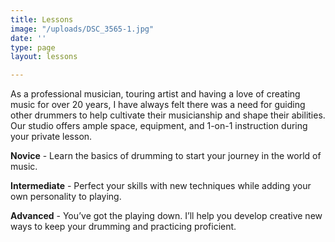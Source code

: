 ```yaml
---
title: Lessons
image: "/uploads/DSC_3565-1.jpg"
date: ''
type: page
layout: lessons

---
```

As a professional musician, touring artist and having a love of creating music for over 20 years, I have always felt there was a need for guiding other drummers to help cultivate their musicianship and shape their abilities. Our studio offers ample space, equipment, and 1-on-1 instruction during your private lesson.

**Novice** - Learn the basics of drumming to start your journey in the world of music.

**Intermediate** - Perfect your skills with new techniques while adding your own personality to playing.

**Advanced** - You’ve got the playing down. I’ll help you develop creative new ways to keep your drumming and practicing proficient.